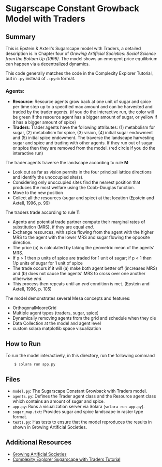 # Sugarscape Constant Growback Model with Traders

## Summary

This is Epstein & Axtell's Sugarscape model with Traders, a detailed description is in Chapter four of
*Growing Artificial Societies: Social Science from the Bottom Up (1996)*. The model shows an emergent price equilibrium can happen via a decentralized dynamics.

This code generally matches the code in the Complexity Explorer Tutorial, but in `.py` instead of `.ipynb` format.

### Agents:

- **Resource**:  Resource agents grow back at one unit of sugar and spice per time step up to a specified max amount and can be harvested and traded by the trader agents.
  (if you do the interactive run, the color will be green if the resource agent has a bigger amount of sugar, or yellow if it has a bigger amount of spice)
- **Traders**: Trader agents have the following attributes: (1) metabolism for sugar, (2) metabolism for spice, (3) vision,
  (4) initial sugar endowment and (5) initial spice endowment. The traverse the landscape harvesting sugar and spice and
trading with other agents. If they run out of sugar or spice then they are removed from the model. (red circle if you do the interactive run)

The trader agents traverse the landscape according to rule **M**:
- Look out as far as vision permits in the four principal lattice directions and identify the unoccupied site(s).
- Considering only unoccupied sites find the nearest position that produces the most welfare using the Cobb-Douglas function.
- Move to the new position
- Collect all the resources (sugar and spice) at that location
(Epstein and Axtell, 1996, p. 99)

The traders trade according to rule **T**:
- Agents and potential trade partner compute their marginal rates of substitution (MRS), if they are equal *end*.
- Exchange resources, with spice flowing from the agent with the higher MRS to the agent with the lower MRS and sugar
flowing the opposite direction.
- The price (p) is calculated by taking the geometric mean of the agents' MRS.
- If p > 1 then p units of spice are traded for 1 unit of sugar; if p < 1 then 1/p units of sugar for 1 unit of spice
- The trade occurs if it will (a) make both agent better off (increases MRS) and (b) does not cause the agents' MRS to
cross over one another otherwise *end*.
- This process then repeats until an *end* condition is met.
(Epstein and Axtell, 1996, p. 105)

The model demonstrates several Mesa concepts and features:
 - OrthogonalMooreGrid
 - Multiple agent types (traders, sugar, spice)
 - Dynamically removing agents from the grid and schedule when they die
 - Data Collection at the model and agent level
 - custom solara matplotlib space visualization


## How to Run

To run the model interactively, in this directory, run the following command

```
    $ solara run app.py
```

## Files

* `model.py`: The Sugarscape Constant Growback with Traders model.
* `agents.py`: Defines the Trader agent class and the Resource agent class which contains an amount of sugar and spice.
* `app.py`: Runs a visualization server via Solara (`solara run app.py`).
* `sugar_map.txt`: Provides sugar and spice landscape in raster type format.
* `tests.py`: Has tests to ensure that the model reproduces the results in shown in Growing Artificial Societies.

## Additional Resources

- [Growing Artificial Societies](https://mitpress.mit.edu/9780262550253/growing-artificial-societies/)
- [Complexity Explorer Sugarscape with Traders Tutorial](https://www.complexityexplorer.org/courses/172-agent-based-models-with-python-an-introduction-to-mesa)
